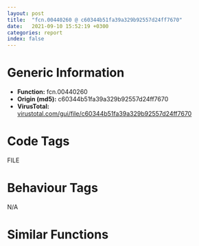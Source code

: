 ```yaml
---
layout: post
title:  "fcn.00440260 @ c60344b51fa39a329b92557d24ff7670"
date:   2021-09-10 15:52:19 +0300
categories: report
index: false
---
```


# Generic Information
- **Function:** fcn.00440260
- **Origin (md5):** c60344b51fa39a329b92557d24ff7670
- **VirusTotal:** [virustotal.com/gui/file/c60344b51fa39a329b92557d24ff7670][virustotal_ref]

# Code Tags
<span class="tag" id="FILE">FILE</span>


# Behaviour Tags
<span class="bhv-tag" id="na">N/A</span>

# Similar Functions
<script type="text/javascript" src="https://www.gstatic.com/charts/loader.js"></script>
<script type="text/javascript">

    google.charts.load('current', {'packages':['corechart']});
    google.charts.setOnLoadCallback(drawChart);

    function drawChart() {
    var data = new google.visualization.DataTable();
        data.addColumn('number', 'X');
        data.addColumn('number', 'Y');
        data.addColumn({type: 'string', role: 'tooltip', 'p': {'html': true}});
        data.addColumn({'type': 'string', 'role': 'style'});
        
        data.addRows([
    [102.8663330078125, 507.2608642578125, '<b><a href="/report/fcn.00440260@c60344b51fa39a329b92557d24ff7670">fcn.00440260</a><br>@c60344b51fa39a329b92557d24ff7670</b><br>', 'point { fill-color: #e0440e; }'],
[-523.7285766601562, 445.0322265625, '<b><a href="/report/fcn.00413820@279a61b1e76da49531f1f16fd1102a2d">fcn.00413820</a><br>@279a61b1e76da49531f1f16fd1102a2d</b><br>', 'null'],
[-738.9794311523438, -171.849365234375, '<b><a href="/report/fcn.00451340@c60344b51fa39a329b92557d24ff7670">fcn.00451340</a><br>@c60344b51fa39a329b92557d24ff7670</b><br>', 'null'],
[450.1089782714844, -45.8370361328125, '<b><a href="/report/fcn.00436390@c60344b51fa39a329b92557d24ff7670">fcn.00436390</a><br>@c60344b51fa39a329b92557d24ff7670</b><br>', 'null'],
[-123.3543930053711, -311.36370849609375, '<b><a href="/report/fcn.00435c60@c60344b51fa39a329b92557d24ff7670">fcn.00435c60</a><br>@c60344b51fa39a329b92557d24ff7670</b><br>', 'null'],

        ]);

    var options = {
        title: 'Similarity Plot',
        legend: 'none',
        colors: ['#dedbd9', '#e6693e', '#ec8f6e', '#f3b49f', '#f6c7b6'],
        tooltip: {isHtml: true, trigger: 'both'},
        explorer: {
        actions: ["dragToZoom", "rightClickToReset"],
        },
        chartArea: {
        width: '80%',
        height: '80%'
        },
        width: '100%',
        height: '100%'
    };

    var chart = new google.visualization.ScatterChart(document.getElementById('chart_div'));

    chart.draw(data, options);
    }
    
</script>


<div id="chart_div" style="width: 100%px; height: 100%;"></div>

# Disassembled Code
{% highlight nasm %}

push ebp
mov ebp, esp
push 0xffffffffffffffff
push 0x5add78
mov eax, dword
push eax
sub esp, 0x1bc
mov eax, dword[0x5ffcc0]
xor eax, ebp
push eax
lea eax, [ebp-0xc]
mov dword
mov dword[ebp-0x118], ecx
mov dword[ebp-0x114], 0
mov dword[ebp-4], 1
lea ecx, [ebp-0x98]
call fcn.00421860
mov byte[ebp-4], 2
lea eax, [ebp+0x18]
push eax
lea ecx, [ebp-0x24]
call fcn.0040f860
mov byte[ebp-4], 3
lea ecx, [ebp-0x78]
call fcn.00421860
mov byte[ebp-4], 4
lea ecx, [ebp+0x2c]
push ecx
mov ecx, dword[ebp-0x118]
add ecx, 0x38
call fcn.00431d10
mov edx, dword[eax]
push edx
push 3
push ecx
mov ecx, esp
mov dword[ebp-0xc8], esp
lea eax, [ebp+0x2c]
push eax
call fcn.0040f860
mov dword[ebp-0x11c], eax
lea ecx, [ebp-0x90]
push ecx
mov ecx, dword[ebp-0x118]
call fcn.0043f190
mov dword[ebp-0x120], eax
mov byte[ebp-4], 5
push str.iexplore.exe
lea ecx, [ebp-0x18]
call fcn.0040f880
mov byte[ebp-4], 6
push 0x26
lea edx, [ebp-0x8c]
push edx
call fcn.00516660
add esp, 8
mov byte[ebp-4], 7
push str._Internet_Explorer_iexplore.exe
lea eax, [ebp-0x8c]
push eax
lea ecx, [ebp-0x30]
push ecx
call fcn.00410080
add esp, 0xc
mov byte[ebp-4], 8
call fcn.00517120
test eax, eax
je 0x44041b
call fcn.005167c0
test eax, eax
je 0x44041b
push 0x26
lea edx, [ebp-0xcc]
push edx
call fcn.00516660
add esp, 8
mov dword[ebp-0x124], eax
mov eax, dword[ebp-0x124]
mov dword[ebp-0x128], eax
mov byte[ebp-4], 9
mov ecx, dword[ebp-0x128]
push ecx
lea ecx, [ebp-0x30]
call fcn.0040f980
mov byte[ebp-4], 8
lea ecx, [ebp-0xcc]
call fcn.00410950
push 0
push 0x73
lea ecx, [ebp-0x30]
call fcn.0040fd40
push eax
lea edx, [ebp-0xd0]
push edx
lea ecx, [ebp-0x30]
call fcn.0040ffc0
mov dword[ebp-0x12c], eax
mov eax, dword[ebp-0x12c]
mov dword[ebp-0x130], eax
mov byte[ebp-4], 0xa
mov ecx, dword[ebp-0x130]
push ecx
lea ecx, [ebp-0x30]
call fcn.0040f980
mov byte[ebp-4], 8
lea ecx, [ebp-0xd0]
call fcn.00410950
mov edx, dword[ebp-0x30]
push edx
push str._ssInternet_Exploreriexplore.exe
lea eax, [ebp-0x30]
push eax
call fcn.00415100
add esp, 0xc
lea ecx, [ebp-0x30]
push ecx
lea ecx, [ebp-0xac]
call fcn.0040f860
mov byte[ebp-4], 0xb
push ecx
mov ecx, esp
mov dword[ebp-0xd4], esp
lea edx, [ebp-0xac]
push edx
call fcn.0040f860
mov dword[ebp-0x134], eax
call fcn.00528e50
add esp, 4
mov dword[ebp-0x138], eax
cmp dword[ebp-0x138], 0
jne 0x4404aa
lea eax, [ebp-0x18]
push eax
lea ecx, [ebp-0xd8]
push ecx
call fcn.0050b8a0
add esp, 8
mov dword[ebp-0x13c], eax
mov edx, dword[ebp-0x13c]
mov dword[ebp-0x140], edx
mov byte[ebp-4], 0xc
mov eax, dword[ebp-0x140]
push eax
lea ecx, [ebp-0xac]
call fcn.0040f980
mov byte[ebp-4], 0xb
lea ecx, [ebp-0xd8]
call fcn.00410950
lea ecx, [ebp-0x24]
call fcn.00410410
movzx ecx, al
test ecx, ecx
je 0x4404c5
lea edx, [ebp-0x18]
push edx
lea ecx, [ebp-0x24]
call fcn.0040f980
lea ecx, [ebp-0xa8]
call fcn.00421860
mov byte[ebp-4], 0xd
lea ecx, [ebp-0x14]
call fcn.00421860
mov byte[ebp-4], 0xe
push 0x26
lea eax, [ebp-0xdc]
push eax
call fcn.00516660
add esp, 8
mov dword[ebp-0x144], eax
mov ecx, dword[ebp-0x144]
mov dword[ebp-0x148], ecx
mov byte[ebp-4], 0xf
push str.cache
mov edx, dword[ebp-0x148]
mov eax, dword[edx]
push eax
push str._s__s
lea ecx, [ebp-0x14]
push ecx
call fcn.00415100
add esp, 0x10
mov byte[ebp-4], 0xe
lea ecx, [ebp-0xdc]
call fcn.00410950
push 0x10
lea edx, [ebp-0xe0]
push edx
call fcn.00516660
add esp, 8
mov dword[ebp-0x14c], eax
mov eax, dword[ebp-0x14c]
mov dword[ebp-0x150], eax
mov byte[ebp-4], 0x10
mov ecx, dword[ebp-0x24]
push ecx
mov edx, dword[ebp-0x150]
mov eax, dword[edx]
push eax
push str._s__s.lnk
lea ecx, [ebp-0x78]
push ecx
call fcn.00415100
add esp, 0x10
mov byte[ebp-4], 0xe
lea ecx, [ebp-0xe0]
call fcn.00410950
mov edx, dword[ebp-0x14]
push edx
push str._sNavi.lnk
lea eax, [ebp-0xa8]
push eax
call fcn.00415100
add esp, 0xc
mov ecx, dword[ebp-0x14]
push ecx
push str._sCreatLnk.bat
lea edx, [ebp-0x98]
push edx
call fcn.00415100
add esp, 0xc
lea ecx, [ebp-0x90]
call fcn.00410410
movzx eax, al
test eax, eax
je 0x4405e2
lea ecx, [ebp+0xfc]
push ecx
lea ecx, [ebp-0x90]
call fcn.0040f980
jmp 0x4406ea
lea ecx, [ebp-0x90]
call fcn.00410410
movzx edx, al
test edx, edx
je 0x44060b
lea eax, [ebp+0xf0]
push eax
lea ecx, [ebp-0x90]
call fcn.0040f980
jmp 0x4406ea
lea ecx, [ebp-0x90]
call fcn.00410410
movzx ecx, al
test ecx, ecx
je 0x440634
lea edx, [ebp+0xf8]
push edx
lea ecx, [ebp-0x90]
call fcn.0040f980
jmp 0x4406ea
lea ecx, [ebp-0x90]
call fcn.00410410
movzx eax, al
test eax, eax
je 0x44065d
lea ecx, [ebp+0xf4]
push ecx
lea ecx, [ebp-0x90]
call fcn.0040f980
jmp 0x4406ea
lea ecx, [ebp-0x90]
call fcn.00410410
movzx edx, al
test edx, edx
je 0x440683
lea eax, [ebp+0x100]
push eax
lea ecx, [ebp-0x90]
call fcn.0040f980
jmp 0x4406ea
lea ecx, [ebp-0x90]
call fcn.00410410
movzx ecx, al
test ecx, ecx
je 0x4406a6
lea edx, [ebp+0x2c]
push edx
lea ecx, [ebp-0x90]
call fcn.0040f980
jmp 0x4406ea
lea ecx, [ebp-0x90]
call fcn.00410410
movzx eax, al
test eax, eax
je 0x4406c9
lea ecx, [ebp+0x20]
push ecx
lea ecx, [ebp-0x90]
call fcn.0040f980
jmp 0x4406ea
lea ecx, [ebp-0x90]
call fcn.00410410
movzx edx, al
test edx, edx
je 0x4406ea
lea eax, [ebp+0x24]
push eax
lea ecx, [ebp-0x90]
call fcn.0040f980
mov dword[ebp-0x88], 0
lea ecx, [ebp-0x14]
call fcn.00410390
push eax
call dword[sym.imp.KERNEL32.dll_GetFileAttributesW]
cmp eax, 0xffffffff
jne 0x440714
mov dword[ebp-0x88], 0
jmp 0x44071e
mov dword[ebp-0x88], 1
push 0xffffffffffffffff
lea ecx, [ebp-0x14]
call fcn.00410430
cmp dword[ebp-0x88], 0
jne 0x440742
push 0
lea ecx, [ebp-0x14]
call fcn.00453f10
push eax
call dword[sym.imp.KERNEL32.dll_CreateDirectoryW]
lea ecx, [ebp-0x20]
call fcn.00421860
mov byte[ebp-4], 0x11
lea ecx, [ebp-0xb8]
call fcn.00421860
mov byte[ebp-4], 0x12
lea ecx, [ebp-0xa4]
call fcn.00421860
mov byte[ebp-4], 0x13
lea ecx, [ebp-0x2c]
call fcn.00421860
mov byte[ebp-4], 0x14
lea ecx, [ebp-0x74]
call fcn.00421860
mov byte[ebp-4], 0x15
lea ecx, [ebp-0xb4]
call fcn.00421860
mov byte[ebp-4], 0x16
lea ecx, [ebp-0xb0]
call fcn.00421860
mov byte[ebp-4], 0x17
lea ecx, [ebp-0x28]
call fcn.00421860
mov byte[ebp-4], 0x18
lea ecx, [ebp-0xa0]
call fcn.00421860
mov byte[ebp-4], 0x19
lea ecx, [ebp-0x9c]
call fcn.00421860
mov byte[ebp-4], 0x1a
lea ecx, [ebp-0x84]
call fcn.00421860
mov byte[ebp-4], 0x1b
lea ecx, [ebp-0x80]
call fcn.00421860
mov byte[ebp-4], 0x1c
lea ecx, [ebp-0x1c]
call fcn.00421860
mov byte[ebp-4], 0x1d
lea ecx, [ebp-0x7c]
call fcn.00421860
mov byte[ebp-4], 0x1e
push str.Sub_bat_r_n
lea ecx, [ebp-0x20]
push ecx
call fcn.00415100
add esp, 8
push str.echo_off__cls_r_n
lea edx, [ebp-0xb8]
push edx
call fcn.00415100
add esp, 8
push str.echo_create_shortcut_r_n
lea eax, [ebp-0xa4]
push eax
call fcn.00415100
add esp, 8
push str.start_wscript__e:vbs____f0__r_n
lea ecx, [ebp-0x2c]
push ecx
call fcn.00415100
add esp, 8
push str.Exit_Sub_End_Sub_r_n
lea edx, [ebp-0x74]
push edx
call fcn.00415100
add esp, 8
push str.Set_WshShell__WScript.CreateObject__WScript.Shell___r_n
lea eax, [ebp-0xb4]
push eax
call fcn.00415100
add esp, 8
mov ecx, dword[ebp-0xa8]
push ecx
push str.set_oShellLink__WshShell.CreateShortcut___s___r_n
lea edx, [ebp-0xb0]
push edx
call fcn.00415100
add esp, 0xc
mov eax, dword[ebp-0x90]
push eax
push str.oShellLink.TargetPath____s__r_n
lea ecx, [ebp-0x28]
push ecx
call fcn.00415100
add esp, 0xc
push str.oShellLink.WindowStyle__1_r_n
lea edx, [ebp-0xa0]
push edx
call fcn.00415100
add esp, 8
mov eax, dword[ebp-0xac]
push eax
push str.oShellLink.IconLocation____s__0__r_n
lea ecx, [ebp-0x9c]
push ecx
call fcn.00415100
add esp, 0xc
mov edx, dword[ebp-0xac]
push edx
push str.oShellLink.WorkingDirectory____s__r_n
lea eax, [ebp-0x84]
push eax
call fcn.00415100
add esp, 0xc
push str.oShellLink.Save
lea ecx, [ebp-0x80]
push ecx
call fcn.00415100
add esp, 8
lea edx, [ebp-0xb8]
push edx
lea eax, [ebp-0x20]
push eax
lea ecx, [ebp-0xe4]
push ecx
call fcn.0041a530
add esp, 0xc
mov dword[ebp-0x154], eax
mov edx, dword[ebp-0x154]
mov dword[ebp-0x158], edx
mov byte[ebp-4], 0x1f
lea eax, [ebp-0xa4]
push eax
mov ecx, dword[ebp-0x158]
push ecx
lea edx, [ebp-0xe8]
push edx
call fcn.0041a530
add esp, 0xc
mov dword[ebp-0x15c], eax
mov eax, dword[ebp-0x15c]
mov dword[ebp-0x160], eax
mov byte[ebp-4], 0x20
lea ecx, [ebp-0x2c]
push ecx
mov edx, dword[ebp-0x160]
push edx
lea eax, [ebp-0xec]
push eax
call fcn.0041a530
add esp, 0xc
mov dword[ebp-0x164], eax
mov ecx, dword[ebp-0x164]
mov dword[ebp-0x168], ecx
mov byte[ebp-4], 0x21
lea edx, [ebp-0x74]
push edx
mov eax, dword[ebp-0x168]
push eax
lea ecx, [ebp-0xf0]
push ecx
call fcn.0041a530
add esp, 0xc
mov dword[ebp-0x16c], eax
mov edx, dword[ebp-0x16c]
mov dword[ebp-0x170], edx
mov byte[ebp-4], 0x22
lea eax, [ebp-0xb4]
push eax
mov ecx, dword[ebp-0x170]
push ecx
lea edx, [ebp-0xf4]
push edx
call fcn.0041a530
add esp, 0xc
mov dword[ebp-0x174], eax
mov eax, dword[ebp-0x174]
mov dword[ebp-0x178], eax
mov byte[ebp-4], 0x23
lea ecx, [ebp-0xb0]
push ecx
mov edx, dword[ebp-0x178]
push edx
lea eax, [ebp-0xf8]
push eax
call fcn.0041a530
add esp, 0xc
mov dword[ebp-0x17c], eax
mov ecx, dword[ebp-0x17c]
mov dword[ebp-0x180], ecx
mov byte[ebp-4], 0x24
lea edx, [ebp-0x28]
push edx
mov eax, dword[ebp-0x180]
push eax
lea ecx, [ebp-0xfc]
push ecx
call fcn.0041a530
add esp, 0xc
mov dword[ebp-0x184], eax
mov edx, dword[ebp-0x184]
mov dword[ebp-0x188], edx
mov byte[ebp-4], 0x25
lea eax, [ebp-0xa0]
push eax
mov ecx, dword[ebp-0x188]
push ecx
lea edx, [ebp-0x100]
push edx
call fcn.0041a530
add esp, 0xc
mov dword[ebp-0x18c], eax
mov eax, dword[ebp-0x18c]
mov dword[ebp-0x190], eax
mov byte[ebp-4], 0x26
lea ecx, [ebp-0x9c]
push ecx
mov edx, dword[ebp-0x190]
push edx
lea eax, [ebp-0x104]
push eax
call fcn.0041a530
add esp, 0xc
mov dword[ebp-0x194], eax
mov ecx, dword[ebp-0x194]
mov dword[ebp-0x198], ecx
mov byte[ebp-4], 0x27
lea edx, [ebp-0x84]
push edx
mov eax, dword[ebp-0x198]
push eax
lea ecx, [ebp-0x108]
push ecx
call fcn.0041a530
add esp, 0xc
mov dword[ebp-0x19c], eax
mov edx, dword[ebp-0x19c]
mov dword[ebp-0x1a0], edx
mov byte[ebp-4], 0x28
lea eax, [ebp-0x80]
push eax
mov ecx, dword[ebp-0x1a0]
push ecx
lea edx, [ebp-0x10]
push edx
call fcn.0041a530
add esp, 0xc
mov byte[ebp-4], 0x2a
lea ecx, [ebp-0x108]
call fcn.00410950
mov byte[ebp-4], 0x2b
lea ecx, [ebp-0x104]
call fcn.00410950
mov byte[ebp-4], 0x2c
lea ecx, [ebp-0x100]
call fcn.00410950
mov byte[ebp-4], 0x2d
lea ecx, [ebp-0xfc]
call fcn.00410950
mov byte[ebp-4], 0x2e
lea ecx, [ebp-0xf8]
call fcn.00410950
mov byte[ebp-4], 0x2f
lea ecx, [ebp-0xf4]
call fcn.00410950
mov byte[ebp-4], 0x30
lea ecx, [ebp-0xf0]
call fcn.00410950
mov byte[ebp-4], 0x31
lea ecx, [ebp-0xec]
call fcn.00410950
mov byte[ebp-4], 0x32
lea ecx, [ebp-0xe8]
call fcn.00410950
mov byte[ebp-4], 0x33
lea ecx, [ebp-0xe4]
call fcn.00410950
push 0
push 0x8000080
push 2
push 0
push 0
push 0x40000000
lea ecx, [ebp-0x98]
call fcn.00453f10
push eax
call dword[sym.imp.KERNEL32.dll_CreateFileW]
mov dword[ebp-0x70], eax
cmp dword[ebp-0x70], 0xffffffff
je 0x440d18
lea ecx, [ebp-0x10]
call fcn.00453f10
mov dword[ebp-0x1a4], eax
mov eax, dword[ebp-0x1a4]
add eax, 2
mov dword[ebp-0x1a8], eax
mov ecx, dword[ebp-0x1a4]
mov dx, word[ecx]
mov word[ebp-0x1aa], dx
add dword[ebp-0x1a4], 2
cmp word[ebp-0x1aa], 0
jne 0x440be9
mov eax, dword[ebp-0x1a4]
sub eax, dword[ebp-0x1a8]
sar eax, 1
mov dword[ebp-0x1b0], eax
push 0
push 0
push 0
push 0
mov ecx, dword[ebp-0x1b0]
push ecx
lea ecx, [ebp-0x10]
call fcn.00453f10
push eax
push 0
push 0
call dword[sym.imp.KERNEL32.dll_WideCharToMultiByte]
mov dword[ebp-0xc4], eax
mov edx, dword[ebp-0xc4]
add edx, 1
push edx
call fcn.00552374
add esp, 4
mov dword[ebp-0x10c], eax
mov eax, dword[ebp-0x10c]
mov dword[ebp-0xbc], eax
lea ecx, [ebp-0x10]
call fcn.00453f10
mov dword[ebp-0x1b4], eax
mov ecx, dword[ebp-0x1b4]
add ecx, 2
mov dword[ebp-0x1b8], ecx
mov edx, dword[ebp-0x1b4]
mov ax, word[edx]
mov word[ebp-0x1ba], ax
add dword[ebp-0x1b4], 2
cmp word[ebp-0x1ba], 0
jne 0x440c87
mov ecx, dword[ebp-0x1b4]
sub ecx, dword[ebp-0x1b8]
sar ecx, 1
mov dword[ebp-0x1c0], ecx
push 0
push 0
mov edx, dword[ebp-0xc4]
push edx
mov eax, dword[ebp-0xbc]
push eax
mov ecx, dword[ebp-0x1c0]
push ecx
lea ecx, [ebp-0x10]
call fcn.00453f10
push eax
push 0
push 0
call dword[sym.imp.KERNEL32.dll_WideCharToMultiByte]
mov edx, dword[ebp-0xbc]
add edx, dword[ebp-0xc4]
mov byte[edx], 0
push 0
lea eax, [ebp-0xc0]
push eax
mov ecx, dword[ebp-0xc4]
push ecx
mov edx, dword[ebp-0xbc]
push edx
mov eax, dword[ebp-0x70]
push eax
call dword[sym.imp.KERNEL32.dll_WriteFile]
mov ecx, dword[ebp-0x70]
push ecx
call dword[sym.imp.KERNEL32.dll_CloseHandle]
push 0x3c
push 0
lea edx, [ebp-0x6c]
push edx
call fcn.0057a180
add esp, 0xc
mov dword[ebp-0x6c], 0x3c
mov dword[ebp-0x64], 0
mov dword[ebp-0x60], str.open
lea ecx, [ebp-0x98]
call fcn.00453f10
mov dword[ebp-0x5c], eax
mov dword[ebp-0x50], 1
mov dword[ebp-0x68], 0x40
mov dword[ebp-0x50], 0
lea eax, [ebp-0x6c]
push eax
call dword[sym.imp.SHELL32.dll_ShellExecuteExW]
mov dword[ebp-0x94], eax
push 0xffffffffffffffff
mov ecx, dword[ebp-0x34]
push ecx
call dword[sym.imp.KERNEL32.dll_WaitForSingleObject]
push 0x7d0
call dword[sym.imp.KERNEL32.dll_Sleep]
push ecx
mov ecx, esp
mov dword[ebp-0x110], esp
lea edx, [ebp-0x78]
push edx
call fcn.0040f860
mov dword[ebp-0x1c4], eax
call fcn.00528e50
add esp, 4
mov dword[ebp-0x1c8], eax
cmp dword[ebp-0x1c8], 0
jne 0x440ddd
push 0
lea ecx, [ebp-0x78]
call fcn.00453f10
push eax
lea ecx, [ebp-0xa8]
call fcn.00453f10
push eax
call dword[sym.imp.KERNEL32.dll_CopyFileW]
lea ecx, [ebp-0xa8]
call fcn.00453f10
push eax
call dword[sym.imp.KERNEL32.dll_DeleteFileW]
lea ecx, [ebp-0x98]
call fcn.00453f10
push eax
call dword[sym.imp.KERNEL32.dll_DeleteFileW]
lea eax, [ebp-0x78]
push eax
mov ecx, dword[ebp+8]
call fcn.0040f860
mov ecx, dword[ebp-0x114]
or ecx, 1
mov dword[ebp-0x114], ecx
mov byte[ebp-4], 0x1e
lea ecx, [ebp-0x10]
call fcn.00410950
mov byte[ebp-4], 0x1d
lea ecx, [ebp-0x7c]
call fcn.00410950
mov byte[ebp-4], 0x1c
lea ecx, [ebp-0x1c]
call fcn.00410950
mov byte[ebp-4], 0x1b
lea ecx, [ebp-0x80]
call fcn.00410950
mov byte[ebp-4], 0x1a
lea ecx, [ebp-0x84]
call fcn.00410950
mov byte[ebp-4], 0x19
lea ecx, [ebp-0x9c]
call fcn.00410950
mov byte[ebp-4], 0x18
lea ecx, [ebp-0xa0]
call fcn.00410950
mov byte[ebp-4], 0x17
lea ecx, [ebp-0x28]
call fcn.00410950
mov byte[ebp-4], 0x16
lea ecx, [ebp-0xb0]
call fcn.00410950
mov byte[ebp-4], 0x15
lea ecx, [ebp-0xb4]
call fcn.00410950
mov byte[ebp-4], 0x14
lea ecx, [ebp-0x74]
call fcn.00410950
mov byte[ebp-4], 0x13
lea ecx, [ebp-0x2c]
call fcn.00410950
mov byte[ebp-4], 0x12
lea ecx, [ebp-0xa4]
call fcn.00410950
mov byte[ebp-4], 0x11
lea ecx, [ebp-0xb8]
call fcn.00410950
mov byte[ebp-4], 0xe
lea ecx, [ebp-0x20]
call fcn.00410950
mov byte[ebp-4], 0xd
lea ecx, [ebp-0x14]
call fcn.00410950
mov byte[ebp-4], 0xb
lea ecx, [ebp-0xa8]
call fcn.00410950
mov byte[ebp-4], 8
lea ecx, [ebp-0xac]
call fcn.00410950
mov byte[ebp-4], 7
lea ecx, [ebp-0x30]
call fcn.00410950
mov byte[ebp-4], 6
lea ecx, [ebp-0x8c]
call fcn.00410950
mov byte[ebp-4], 5
lea ecx, [ebp-0x18]
call fcn.00410950
mov byte[ebp-4], 4
lea ecx, [ebp-0x90]
call fcn.00410950
mov byte[ebp-4], 3
lea ecx, [ebp-0x78]
call fcn.00410950
mov byte[ebp-4], 2
lea ecx, [ebp-0x24]
call fcn.00410950
mov byte[ebp-4], 1
lea ecx, [ebp-0x98]
call fcn.00410950
mov byte[ebp-4], 0
lea ecx, [ebp+0xc]
call fcn.004314b0
mov eax, dword[ebp+8]
mov ecx, dword[ebp-0xc]
mov dword
pop ecx
mov esp, ebp
pop ebp
ret 0x100

{% endhighlight %}

[virustotal_ref]: https://www.virustotal.com/gui/file/c60344b51fa39a329b92557d24ff7670